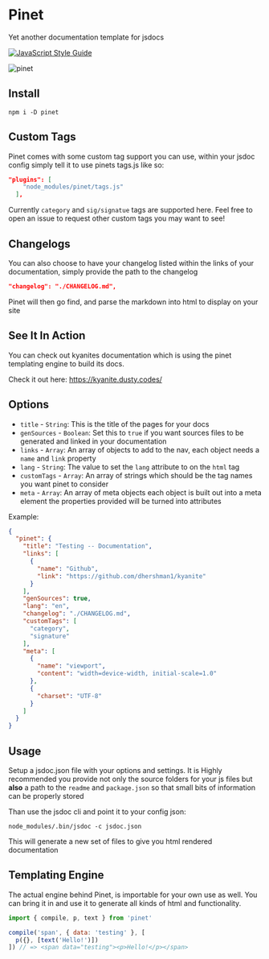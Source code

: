 # Pinet

Yet another documentation template for jsdocs

[![JavaScript Style Guide](https://cdn.rawgit.com/standard/standard/master/badge.svg)](https://github.com/standard/standard)

![pinet](https://user-images.githubusercontent.com/8997380/63355490-336ce100-c334-11e9-88ce-b6a4643ed18a.png)

## Install

```cli
npm i -D pinet
```

## Custom Tags

Pinet comes with some custom tag support you can use, within your jsdoc config simply tell it to use pinets tags.js like so:

```json
"plugins": [
    "node_modules/pinet/tags.js"
  ],
```

Currently `category` and `sig/signatue` tags are supported here. Feel free to open an issue to request other custom tags you may want to see!

## Changelogs

You can also choose to have your changelog listed within the links of your documentation, simply provide the path to the changelog

```json
"changelog": "./CHANGELOG.md",
```

Pinet will then go find, and parse the markdown into html to display on your site

## See It In Action

You can check out kyanites documentation which is using the pinet templating engine to build its docs.

Check it out here: https://kyanite.dusty.codes/

## Options

- `title` - `String`: This is the title of the pages for your docs
- `genSources` - `Boolean`: Set this to `true` if you want sources files to be generated and linked in your documentation
- `links` - `Array`: An array of objects to add to the nav, each object needs a `name` and `link` property
- `lang` - `String`: The value to set the `lang` attribute to on the `html` tag
- `customTags` - `Array`: An array of strings which should be the tag names you want pinet to consider
- `meta` - `Array`: An array of meta objects each object is built out into a meta element the properties provided will be turned into attributes

Example:

```json
{
  "pinet": {
    "title": "Testing -- Documentation",
    "links": [
      {
        "name": "Github",
        "link": "https://github.com/dhershman1/kyanite"
      }
    ],
    "genSources": true,
    "lang": "en",
    "changelog": "./CHANGELOG.md",
    "customTags": [
      "category",
      "signature"
    ],
    "meta": [
      {
        "name": "viewport",
        "content": "width=device-width, initial-scale=1.0"
      },
      {
        "charset": "UTF-8"
      }
    ]
  }
}
```

## Usage

Setup a jsdoc.json file with your options and settings. It is Highly recommended you provide not only the source folders for your js files but **also** a path to the `readme` and `package.json` so that small bits of information can be properly stored

Than use the jsdoc cli and point it to your config json:
```cli
node_modules/.bin/jsdoc -c jsdoc.json
```

This will generate a new set of files to give you html rendered documentation

## Templating Engine

The actual engine behind Pinet, is importable for your own use as well. You can bring it in and use it to generate all kinds of html and functionality.

```js
import { compile, p, text } from 'pinet'

compile('span', { data: 'testing' }, [
  p({}, [text('Hello!')])
]) // => <span data="testing"><p>Hello!</p></span>
```
